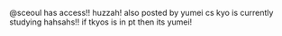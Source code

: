 @sceoul has access!! huzzah! also posted by yumei cs kyo is currently studying hahsahs!! if tkyos is in pt then its yumei!

